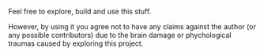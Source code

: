 Feel free to explore, build and use this stuff.

However, by using it you agree not to have any claims against the author (or any possible contributors) due to the brain damage or phychological traumas caused by exploring this project.

